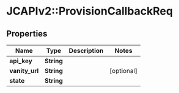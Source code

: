# JCAPIv2::ProvisionCallbackReq

## Properties
Name | Type | Description | Notes
------------ | ------------- | ------------- | -------------
**api_key** | **String** |  | 
**vanity_url** | **String** |  | [optional] 
**state** | **String** |  | 


